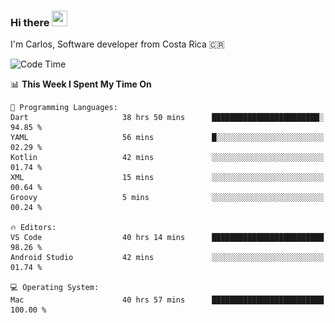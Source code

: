 ### Hi there <img src="https://media.giphy.com/media/hvRJCLFzcasrR4ia7z/giphy.gif" width="25px" height="25px">

I'm Carlos, Software developer from Costa Rica 🇨🇷

[//]: # (<a href="https://app.daily.dev/carum98"><img src="https://github.com/carum98/carum98/blob/main/devcard.svg" width="400" alt="Carlos Umaña Acevedo's Dev Card"/></a>)


<!--START_SECTION:waka-->
![Code Time](http://img.shields.io/badge/Code%20Time-11%2C906%20hrs%2054%20mins-blue)

📊 **This Week I Spent My Time On** 

```text
💬 Programming Languages: 
Dart                     38 hrs 50 mins      ████████████████████████░   94.85 % 
YAML                     56 mins             █░░░░░░░░░░░░░░░░░░░░░░░░   02.29 % 
Kotlin                   42 mins             ░░░░░░░░░░░░░░░░░░░░░░░░░   01.74 % 
XML                      15 mins             ░░░░░░░░░░░░░░░░░░░░░░░░░   00.64 % 
Groovy                   5 mins              ░░░░░░░░░░░░░░░░░░░░░░░░░   00.24 % 

🔥 Editors: 
VS Code                  40 hrs 14 mins      █████████████████████████   98.26 % 
Android Studio           42 mins             ░░░░░░░░░░░░░░░░░░░░░░░░░   01.74 % 

💻 Operating System: 
Mac                      40 hrs 57 mins      █████████████████████████   100.00 % 
```


<!--END_SECTION:waka-->
